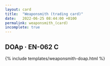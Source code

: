 ```yaml
---
layout: card
title:  "Weaponsmith (trading card)"
date:   2022-06-25 08:44:00 +0100
permalink: weaponsmith_(card)
incomplete: true
---
```


## DOAp &middot; EN-062 C

{% include templates/weaponsmith-doap.html %}